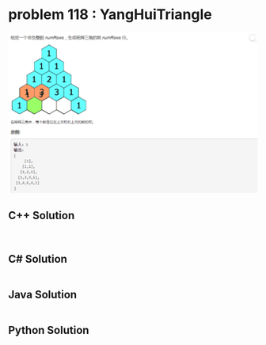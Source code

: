 
# problem 118 : YangHuiTriangle

<img src="https://github.com/Peefy/PeefyLeetCode/blob/master/doc/118.YangHuiTriangle/problem.png"/>

## C++ Solution

```c++



```

## C# Solution

```csharp

```

## Java Solution

```java


```

## Python Solution

```python



```


